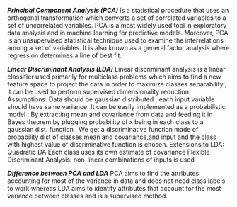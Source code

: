 ***Principal Component Analysis (PCA)*** is a statistical procedure that uses an orthogonal transformation which converts a set of correlated variables to a set of uncorrelated variables. PCA is a most widely used tool in exploratory data analysis and in machine learning for predictive models. Moreover, PCA is an unsupervised statistical technique used to examine the interrelations among a set of variables. It is also known as a general factor analysis where regression determines a line of best fit.

***Linear Discriminant Analysis (LDA)*** Linear discriminant analysis is a linear classifier used primarily for multiclass problems which aims to find a new feature space to project the data in order to maximize classes separability , it can be used to perform supervised dimensionality reduction.
Assumptions: Data should be gaussian distributed , each input variable should have same variance.
It can be easily implemented as a probabilistic model : By extracting mean and covariance from data and feeding it in Bayes theorem by plugging probability of x being in each class to a gaussian dist. function .
We get a discriminative function made of probability dist of classes,mean and covariance,and input and the class with highest value of discriminative function is chosen.
Extensions to LDA:
Quadratic DA:Each class uses its own estimate of covariance
Flexible Discriminant Analysis: non-linear combinations of inputs is used

***Difference between PCA and LDA***
PCA aims to find the attributes accounting for most of the variance in data and does not need class labels to work whereas LDA aims to identify attributes that account for the most variance between classes and is a supervised method.
